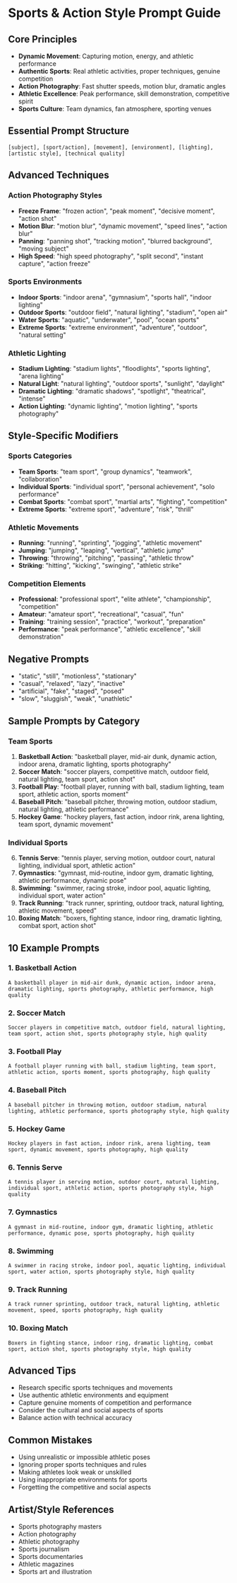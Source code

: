 # Sports & Action Style Prompt Guide

## Core Principles
- **Dynamic Movement**: Capturing motion, energy, and athletic performance
- **Authentic Sports**: Real athletic activities, proper techniques, genuine competition
- **Action Photography**: Fast shutter speeds, motion blur, dramatic angles
- **Athletic Excellence**: Peak performance, skill demonstration, competitive spirit
- **Sports Culture**: Team dynamics, fan atmosphere, sporting venues

## Essential Prompt Structure
```
[subject], [sport/action], [movement], [environment], [lighting], [artistic style], [technical quality]
```

## Advanced Techniques

### Action Photography Styles
- **Freeze Frame**: "frozen action", "peak moment", "decisive moment", "action shot"
- **Motion Blur**: "motion blur", "dynamic movement", "speed lines", "action blur"
- **Panning**: "panning shot", "tracking motion", "blurred background", "moving subject"
- **High Speed**: "high speed photography", "split second", "instant capture", "action freeze"

### Sports Environments
- **Indoor Sports**: "indoor arena", "gymnasium", "sports hall", "indoor lighting"
- **Outdoor Sports**: "outdoor field", "natural lighting", "stadium", "open air"
- **Water Sports**: "aquatic", "underwater", "pool", "ocean sports"
- **Extreme Sports**: "extreme environment", "adventure", "outdoor", "natural setting"

### Athletic Lighting
- **Stadium Lighting**: "stadium lights", "floodlights", "sports lighting", "arena lighting"
- **Natural Light**: "natural lighting", "outdoor sports", "sunlight", "daylight"
- **Dramatic Lighting**: "dramatic shadows", "spotlight", "theatrical", "intense"
- **Action Lighting**: "dynamic lighting", "motion lighting", "sports photography"

## Style-Specific Modifiers

### Sports Categories
- **Team Sports**: "team sport", "group dynamics", "teamwork", "collaboration"
- **Individual Sports**: "individual sport", "personal achievement", "solo performance"
- **Combat Sports**: "combat sport", "martial arts", "fighting", "competition"
- **Extreme Sports**: "extreme sport", "adventure", "risk", "thrill"

### Athletic Movements
- **Running**: "running", "sprinting", "jogging", "athletic movement"
- **Jumping**: "jumping", "leaping", "vertical", "athletic jump"
- **Throwing**: "throwing", "pitching", "passing", "athletic throw"
- **Striking**: "hitting", "kicking", "swinging", "athletic strike"

### Competition Elements
- **Professional**: "professional sport", "elite athlete", "championship", "competition"
- **Amateur**: "amateur sport", "recreational", "casual", "fun"
- **Training**: "training session", "practice", "workout", "preparation"
- **Performance**: "peak performance", "athletic excellence", "skill demonstration"

## Negative Prompts
- "static", "still", "motionless", "stationary"
- "casual", "relaxed", "lazy", "inactive"
- "artificial", "fake", "staged", "posed"
- "slow", "sluggish", "weak", "unathletic"

## Sample Prompts by Category

### Team Sports
1. **Basketball Action**: "basketball player, mid-air dunk, dynamic action, indoor arena, dramatic lighting, sports photography"
2. **Soccer Match**: "soccer players, competitive match, outdoor field, natural lighting, team sport, action shot"
3. **Football Play**: "football player, running with ball, stadium lighting, team sport, athletic action, sports moment"
4. **Baseball Pitch**: "baseball pitcher, throwing motion, outdoor stadium, natural lighting, athletic performance"
5. **Hockey Game**: "hockey players, fast action, indoor rink, arena lighting, team sport, dynamic movement"

### Individual Sports
6. **Tennis Serve**: "tennis player, serving motion, outdoor court, natural lighting, individual sport, athletic action"
7. **Gymnastics**: "gymnast, mid-routine, indoor gym, dramatic lighting, athletic performance, dynamic pose"
8. **Swimming**: "swimmer, racing stroke, indoor pool, aquatic lighting, individual sport, water action"
9. **Track Running**: "track runner, sprinting, outdoor track, natural lighting, athletic movement, speed"
10. **Boxing Match**: "boxers, fighting stance, indoor ring, dramatic lighting, combat sport, action shot"

## 10 Example Prompts

### 1. Basketball Action
```
A basketball player in mid-air dunk, dynamic action, indoor arena, dramatic lighting, sports photography, athletic performance, high quality
```

### 2. Soccer Match
```
Soccer players in competitive match, outdoor field, natural lighting, team sport, action shot, sports photography style, high quality
```

### 3. Football Play
```
A football player running with ball, stadium lighting, team sport, athletic action, sports moment, sports photography, high quality
```

### 4. Baseball Pitch
```
A baseball pitcher in throwing motion, outdoor stadium, natural lighting, athletic performance, sports photography style, high quality
```

### 5. Hockey Game
```
Hockey players in fast action, indoor rink, arena lighting, team sport, dynamic movement, sports photography, high quality
```

### 6. Tennis Serve
```
A tennis player in serving motion, outdoor court, natural lighting, individual sport, athletic action, sports photography style, high quality
```

### 7. Gymnastics
```
A gymnast in mid-routine, indoor gym, dramatic lighting, athletic performance, dynamic pose, sports photography, high quality
```

### 8. Swimming
```
A swimmer in racing stroke, indoor pool, aquatic lighting, individual sport, water action, sports photography style, high quality
```

### 9. Track Running
```
A track runner sprinting, outdoor track, natural lighting, athletic movement, speed, sports photography, high quality
```

### 10. Boxing Match
```
Boxers in fighting stance, indoor ring, dramatic lighting, combat sport, action shot, sports photography style, high quality
```

## Advanced Tips
- Research specific sports techniques and movements
- Use authentic athletic environments and equipment
- Capture genuine moments of competition and performance
- Consider the cultural and social aspects of sports
- Balance action with technical accuracy

## Common Mistakes
- Using unrealistic or impossible athletic poses
- Ignoring proper sports techniques and rules
- Making athletes look weak or unskilled
- Using inappropriate environments for sports
- Forgetting the competitive and social aspects

## Artist/Style References
- Sports photography masters
- Action photography
- Athletic photography
- Sports journalism
- Sports documentaries
- Athletic magazines
- Sports art and illustration
